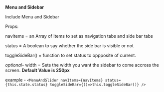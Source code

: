 **Menu and Sidebar**

Include Menu and Sidebar

Props:

navItems = an Array of Items to set as navigation tabs and side bar tabs

status = A boolean to say whether the side bar is visible or not

toggleSideBar() = function to set status to oppposite of current.

*optional*- width = Sets the width you want the sidebar to come accross the screen. **Default Value is 250px**


example - `<MenuAndSlider navItems={navItems} status={this.state.status} toggleSideBar={()=>this.toggleSideBar()} />`

